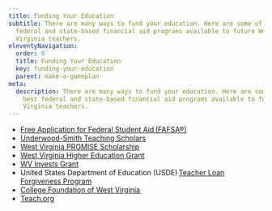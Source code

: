 ```yaml
---
title: Funding Your Education
subtitle: There are many ways to fund your education. Here are some of the best
  federal and state-based financial aid programs available to future West
  Virginia teachers.
eleventyNavigation:
  order: 0
  title: Funding Your Education
  key: funding-your-education
  parent: make-a-gameplan
meta:
  description: There are many ways to fund your education. Here are some of the
    best federal and state-based financial aid programs available to future West
    Virginia teachers.
---
```

* [Free Application for Federal Student Aid (FAFSA®)](https://studentaid.gov/h/apply-for-aid/fafsa)  
* [Underwood-Smith Teaching Scholars](http://underwoodsmith.org/) 
* [West Virginia PROMISE Scholarship](https://secure.cfwv.com/Financial_Aid_Planning/Scholarships/Scholarships_and_Grants/West_Virginia_PROMISE.aspx) 
* [West Virginia Higher Education Grant](https://secure.cfwv.com/Financial_Aid_Planning/Scholarships/Scholarships_and_Grants/West_Virginia_Higher_Education_Grant.aspx) 
* [WV Invests Grant](https://nam01.safelinks.protection.outlook.com/?url=http%3A%2F%2Fwww.wvinvests.org%2F&data=02%7C01%7Csameer.shaik%40k12.wv.us%7C324b874db6724c92a56b08d75238dd9a%7Ce019b04b330c467a8bae09fb17374d6a%7C0%7C0%7C637068276496555562&sdata=L6MD8J1%2BTpVkLJ8LCp7%2FNjv2G92Hg7HQzZgpvyrL9AM%3D&reserved=0) 
* United States Department of Education (USDE) [Teacher Loan Forgiveness Program](https://studentaid.gov/manage-loans/forgiveness-cancellation/teacher) 
* [College Foundation of West Virginia ](http://www.collegeforwv.com/) 
* [Teach.org](https://nam01.safelinks.protection.outlook.com/?url=https%3A%2F%2Fwww.teach.org%2Faid%2Fexplorer&data=02%7C01%7Csameer.shaik%40k12.wv.us%7C324b874db6724c92a56b08d75238dd9a%7Ce019b04b330c467a8bae09fb17374d6a%7C0%7C0%7C637068276496545573&sdata=f27iI7NkpHF7rWc3nmbXFHUfRfr5dr1LqNocw8z9sY8%3D&reserved=0)